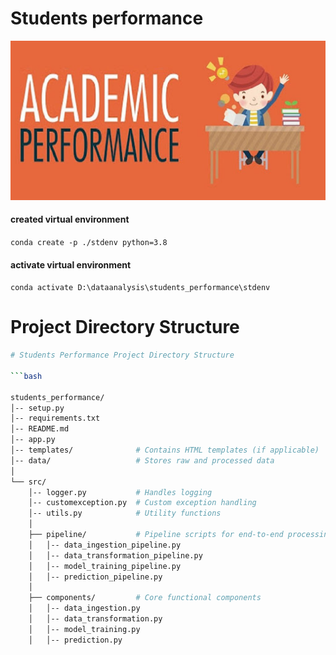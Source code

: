 # Students performance


![](data/images/unnamed.jpg)
#### created virtual environment
`conda create -p ./stdenv python=3.8`
#### activate virtual environment 
`conda activate D:\dataanalysis\students_performance\stdenv`

# Project Directory Structure

```bash
# Students Performance Project Directory Structure

```bash

students_performance/
│-- setup.py
│-- requirements.txt
│-- README.md
│-- app.py
│-- templates/              # Contains HTML templates (if applicable)
│-- data/                   # Stores raw and processed data
│
└── src/
    │-- logger.py           # Handles logging
    │-- customexception.py  # Custom exception handling
    │-- utils.py            # Utility functions
    │
    ├── pipeline/           # Pipeline scripts for end-to-end processing
    │   │-- data_ingestion_pipeline.py
    │   │-- data_transformation_pipeline.py
    │   │-- model_training_pipeline.py
    │   │-- prediction_pipeline.py
    │
    ├── components/         # Core functional components
    │   │-- data_ingestion.py
    │   │-- data_transformation.py
    │   │-- model_training.py
    │   │-- prediction.py

```
